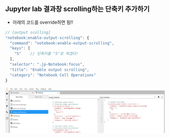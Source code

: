 ## Jupyter lab 결과창 scrolling하는 단축키 추가하기

- 아래의 코드를 override하면 됨!!

```javascript
// [output scolling]
"notebook:enable-output-scrolling": {
  "command": "notebook:enable-output-scrolling",
  "keys": [
    "S"    // 단축키를 "S"로 하겠다!
  ],
  "selector": ".jp-Notebook:focus",
  "title": "Enable output scrolling",
  "category": "Notebook Cell Operations"
}
```

![](img/keyboard_shortcut.png)